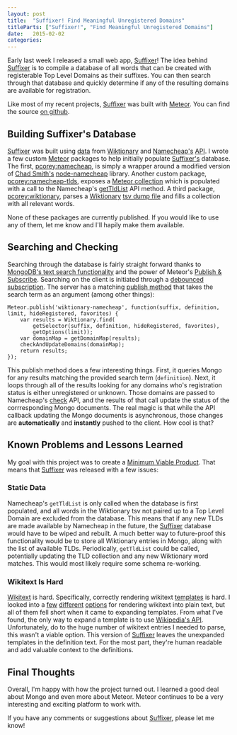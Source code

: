 ```yaml
---
layout: post
title:  "Suffixer! Find Meaningful Unregistered Domains"
titleParts: ["Suffixer!", "Find Meaningful Unregistered Domains"]
date:   2015-02-02
categories:
---
```


Early last week I released a small web app, [Suffixer](http://www.suffixer.com)! The idea behind [Suffixer](http://www.suffixer.com) is to compile a database of all words that can be created with registerable Top Level Domains as their suffixes. You can then search through that database and quickly determine if any of the resulting domains are available for registration.

Like most of my recent projects, [Suffixer](http://www.suffixer.com) was built with [Meteor](https://www.meteor.com/). You can find the source [on github](https://github.com/pcorey/suffixer).

## Building Suffixer's Database

[Suffixer](http://www.suffixer.com) was built using [data](http://tools.wmflabs.org/enwiktdefns/) from [Wiktionary](http://en.wiktionary.org/) and [Namecheap's](https://www.namecheap.com/) [API](https://www.namecheap.com/support/api/intro.aspx). I wrote a few custom [Meteor](https://www.meteor.com/) packages to help initially populate [Suffixer's](http://www.suffixer.com) database. The first, [pcorey:namecheap](https://github.com/pcorey/suffixer/tree/master/packages/pcorey:namecheap), is simply a wrapper around a modified version of [Chad Smith's](http://chadsresume.com/) [node-namecheap](https://github.com/chadsmith/node-namecheap) library. Another custom package, [pcorey:namecheap-tlds](https://github.com/pcorey/suffixer/tree/master/packages/pcorey:namecheap-tlds), exposes a [Meteor collection](http://docs.meteor.com/#/full/mongo_collection) which is populated with a call to the Namecheap's [getTldList](https://www.namecheap.com/support/api/methods/domains/get-tld-list.aspx) API method. A third package, [pcorey:wiktionary](), parses a [Wiktionary](https://www.wiktionary.org/) [tsv dump file](https://github.com/pcorey/suffixer/tree/master/packages/pcorey:wiktionary) and fills a collection with all relevant words.

None of these packages are currently published. If you would like to use any of them, let me know and I'll hapily make them available.

## Searching and Checking

Searching through the database is fairly straight forward thanks to [MongoDB's text search functionality](/blog/2015/01/26/mongo-text-search-with-meteor/) and the power of Meteor's [Publish & Subscribe](http://docs.meteor.com/#/full/meteor_publish). Searching on the client is initiated through a [debounced](/blog/2015/01/19/the-dangers-of-debouncing-meteor-subscriptions/) [subscription](https://github.com/pcorey/suffixer/blob/master/client/main.js#L15-L23). The server has a matching [publish method](https://github.com/pcorey/suffixer/blob/master/server/namecheap.js#L117-L124) that takes the search term as an argument (among other things):

<pre class="language-javascript"><code class="language-javascript">Meteor.publish('wiktionary-namecheap', function(suffix, definition, limit, hideRegistered, favorites) {
    var results = Wiktionary.find(
        getSelector(suffix, definition, hideRegistered, favorites),
        getOptions(limit));
    var domainMap = getDomainMap(results);
    checkAndUpdateDomains(domainMap);
    return results;
});
</code></pre>

This publish method does a few interesting things. First, it queries Mongo for any results matching the provided search term (<code class="language-*">definition</code>). Next, it loops through all of the results looking for any domains who's registration status is either unregistered or unknown. Those domains are passed to Namecheap's [check](https://www.namecheap.com/support/api/methods/domains/check.aspx) API, and the results of that call update the status of the corrresponding Mongo documents. The real magic is that while the API callback updating the Mongo documents is asynchronous, those changes are __automatically__ and __instantly__ pushed to the client. How cool is that?

## Known Problems and Lessons Learned

My goal with this project was to create a [Minimum Viable Product](http://en.wikipedia.org/wiki/Minimum_viable_product). That means that [Suffixer](http://www.suffixer.com) was released with a few issues:

### Static Data

Namecheap's <code class="language-*">getTldList</code> is only called when the database is first populated, and all words in the Wiktionary tsv not paired up to a Top Level Domain are excluded from the database. This means that if any new TLDs are made available by Namecheap in the future, the [Suffixer](http://www.suffixer.com) database would have to be wiped and rebuilt. A much better way to future-proof this functionality would be to store all Wiktionary entries in Mongo, along with the list of available TLDs. Periodically, <code class="language-*">getTldList</code> could be called, potentially updating the TLD collection and any new Wiktionary word matches. This would most likely require some schema re-working.

### Wikitext Is Hard

[Wikitext](http://meta.wikimedia.org/wiki/Help:Wikitext_examples) is hard. Specifically, correctly rendering wikitext [templates](http://meta.wikimedia.org/wiki/Help:Wikitext_examples#Templates) is hard. I looked into a [few](http://www.mediawiki.org/wiki/Parsoid) [different](https://github.com/joaomsa/txtwiki.js) [options](https://github.com/spencermountain/wtf_wikipedia) for rendering wikitext into plain text, but all of them fell short when it came to expanding templates. From what I've found, the only way to expand a template is to use [Wikipedia's API](http://www.mediawiki.org/wiki/API:Parsing_wikitext). Unfortunately, do to the huge number of wikitext entries I needed to parse, this wasn't a viable option. This version of [Suffixer](http://www.suffixer.com) leaves the unexpanded templates in the definition text. For the most part, they're human readable and add valuable context to the definitions.

## Final Thoughts

Overall, I'm happy with how the project turned out. I learned a good deal about Mongo and even more about Meteor. Meteor continues to be a very interesting and exciting platform to work with.

If you have any comments or suggestions about [Suffixer](http://www.suffixer.com), please let me know!
